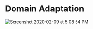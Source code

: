 # Domain Adaptation
![Screenshot 2020-02-09 at 5 08 54 PM](https://user-images.githubusercontent.com/33011208/74101378-2ef4e880-4b5f-11ea-8e9d-5ae1d811a35a.png)
